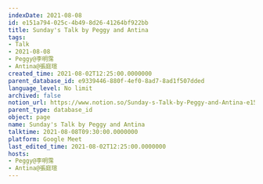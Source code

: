 ```yaml
---
indexDate: 2021-08-08
id: e151a794-025c-4b49-8d26-41264bf922bb
title: Sunday's Talk by Peggy and Antina
tags:
- Talk
- 2021-08-08
- Peggy@李明霈
- Antina@張庭瑄
created_time: 2021-08-02T12:25:00.0000000
parent_database_id: e9339446-880f-4ef0-8ad7-8ad1f507dded
language_level: No limit
archived: false
notion_url: https://www.notion.so/Sunday-s-Talk-by-Peggy-and-Antina-e151a794025c4b498d2641264bf922bb
parent_type: database_id
object: page
name: Sunday's Talk by Peggy and Antina
talktime: 2021-08-08T09:30:00.0000000
platform: Google Meet
last_edited_time: 2021-08-02T12:25:00.0000000
hosts:
- Peggy@李明霈
- Antina@張庭瑄
---
```








